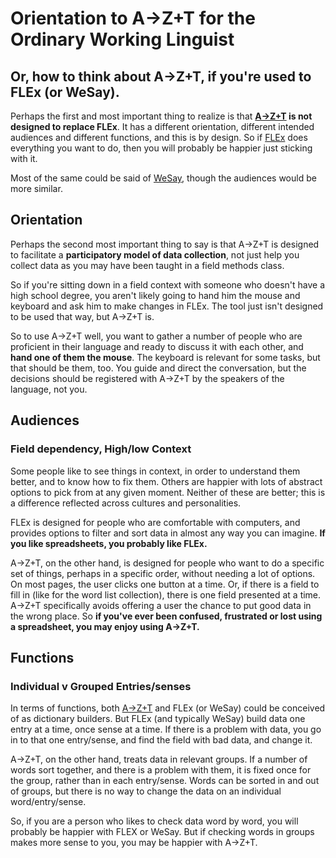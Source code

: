 # Orientation to A→Z+T for the Ordinary Working Linguist

## Or, how to think about A→Z+T, if you're used to FLEx (or WeSay).

Perhaps the first and most important thing to realize is that **[A→Z+T](https://github.com/kent-rasmussen/azt) is not designed to replace FLEx**. It has a different orientation, different intended audiences and different functions, and this is by design. So if [FLEx](https://software.sil.org/fieldworks/) does everything you want to do, then you will probably be happier just sticking with it.

Most of the same could be said of [WeSay](https://software.sil.org/wesay/), though the audiences would be more similar.

## Orientation
Perhaps the second most important thing to say is that A→Z+T is designed to facilitate a **participatory model of data collection**, not just help you collect data as you may have been taught in a field methods class.

So if you're sitting down in a field context with someone who doesn't have a high school degree, you aren't likely going to hand him the mouse and keyboard and ask him to make changes in FLEx. The tool just isn't designed to be used that way, but A→Z+T is.

So to use A→Z+T well, you want to gather a number of people who are proficient in their language and ready to discuss it with each other, and **hand one of them the mouse**. The keyboard is relevant for some tasks, but that should be them, too. You guide and direct the conversation, but the decisions should be registered with A→Z+T by the speakers of the language, not you.

## Audiences

### Field dependency, High/low Context
Some people like to see things in context, in order to understand them better, and to know how to fix them. Others are happier with lots of abstract options to pick from at any given moment. Neither of these are better; this is a difference reflected across cultures and personalities.

FLEx is designed for people who are comfortable with computers, and provides options to filter and sort data in almost any way you can imagine. **If you like spreadsheets, you probably like FLEx.**

A→Z+T, on the other hand, is designed for people who want to do a specific set of things, perhaps in a specific order, without needing a lot of options. On most pages, the user clicks one button at a time. Or, if there is a field to fill in (like for the word list collection), there is one field presented at a time. A→Z+T specifically avoids offering a user the chance to put good data in the wrong place. So **if you've ever been confused, frustrated or lost using a spreadsheet, you may enjoy using A→Z+T.**

## Functions

### Individual v Grouped Entries/senses
In terms of functions, both [A→Z+T](https://github.com/kent-rasmussen/azt) and FLEx (or WeSay) could be conceived of as dictionary builders. But FLEx (and typically WeSay) build data one entry at a time, once sense at a time. If there is a problem with data, you go in to that one entry/sense, and find the field with bad data, and change it.

A→Z+T, on the other hand, treats data in relevant groups. If a number of words sort together, and there is a problem with them, it is fixed once for the group, rather than in each entry/sense. Words can be sorted in and out of groups, but there is no way to change the data on an individual word/entry/sense.

So, if you are a person who likes to check data word by word, you will probably be happier with FLEX or WeSay. But if checking words in groups makes more sense to you, you may be happier with A→Z+T.
